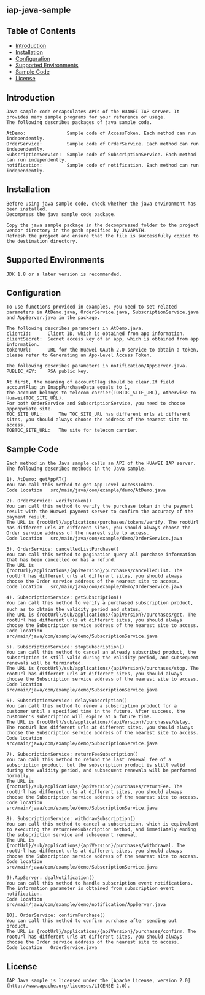 ## iap-java-sample


## Table of Contents

 * [Introduction](#introduction)
 * [Installation](#installation)
 * [Configuration ](#configuration )
 * [Supported Environments](#supported-environments)
 * [Sample Code](#sample-code)
 * [License](#license)
 
 
## Introduction
    Java sample code encapsulates APIs of the HUAWEI IAP server. It provides many sample programs for your reference or usage.
    The following describes packages of java sample code.
    
    AtDemo:               Sample code of AccessToken. Each method can run independently.
    OrderService:         Sample code of OrderService. Each method can run independently.
    SubscriptionService:  Sample code of SubscriptionService. Each method can run independently.
    notification:         Sample code of notification. Each method can run independently.

## Installation
    Before using java sample code, check whether the java environment has been installed. 
    Decompress the java sample code package.
    
    Copy the java sample package in the decompressed folder to the project vendor directory in the path specified by JAVAPATH.
    Refresh the project and ensure that the file is successfully copied to the destination directory.
    
## Supported Environments
	JDK 1.8 or a later version is recommended.    
    
## Configuration
    To use functions provided in examples, you need to set related parameters in AtDemo.java, OrderService.java, SubscriptionService.java and AppServer.java in the package.
    
    The following describes parameters in AtDemo.java.
    clientId:      Client ID, which is obtained from app information.
    clientSecret:  Secret access key of an app, which is obtained from app information.
    tokenUrl:      URL for the Huawei OAuth 2.0 service to obtain a token, please refer to Generating an App-Level Access Token.
    
    The following describes parameters in notification/AppServer.java.
    PUBLIC_KEY:    RSA public key.
    
    At first, the meaning of accountFlag should be clear.If field accountFlag in InappPurchaseData equals to 1, 
    the account belongs to telecom carrier(TOBTOC_SITE_URL), otherwise to Huawei(TOC_SITE_URL).  
    For both OrderService and SubscriptionService, you need to choose appropriate site.
    TOC_SITE_URL:      The TOC_SITE_URL has different urls at different sites, you should always choose the address of the nearest site to access.
    TOBTOC_SITE_URL:   The site for telecom carrier.

## Sample Code
    Each method in the Java sample calls an API of the HUAWEI IAP server.
    The following describes methods in the Java sample.
    
    1). AtDemo: getAppAT()
    You can call this method to get App Level AccessToken.
    Code location   src/main/java/com/example/demo/AtDemo.java
    
    2). OrderService: verifyToken()
    You can call this method to verify the purchase token in the payment result with the Huawei payment server to confirm the accuracy of the payment result.
    The URL is {rootUrl}/applications/purchases/tokens/verify. The rootUrl has different urls at different sites, you should always choose the Order service address of the nearest site to access.
    Code location   src/main/java/com/example/demo/OrderService.java
    
    3). OrderService: cancelledListPurchase()
    You can call this method to pagination query all purchase information that has been cancelled or has a refund.
    The URL is {rootUrl}/applications/{apiVersion}/purchases/cancelledList. The rootUrl has different urls at different sites, you should always choose the Order service address of the nearest site to access.
    Code location   src/main/java/com/example/demo/OrderService.java
    
    4). SubscriptionService: getSubscription()
    You can call this method to verify a purchased subscription product, such as to obtain the validity period and status。
    The URL is {rootUrl}/sub/applications/{apiVersion}/purchases/get. The rootUrl has different urls at different sites, you should always choose the Subscription service address of the nearest site to access.
    Code location   src/main/java/com/example/demo/SubscriptionService.java
        
    5). SubscriptionService: stopSubscription()
    You can call this method to cancel an already subscribed product, the subscription is still valid during the validity period, and subsequent renewals will be terminated.
    The URL is {rootUrl}/sub/applications/{apiVersion}/purchases/stop. The rootUrl has different urls at different sites, you should always choose the Subscription service address of the nearest site to access.
    Code location   src/main/java/com/example/demo/SubscriptionService.java
    
    6). SubscriptionService: delaySubscription()
    You can call this method to renew a subscription product for a customer until a specified time in the future. After success, the customer's subscription will expire at a future time.
    The URL is {rootUrl}/sub/applications/{apiVersion}/purchases/delay. The rootUrl has different urls at different sites, you should always choose the Subscription service address of the nearest site to access.
    Code location   src/main/java/com/example/demo/SubscriptionService.java
    
    7). SubscriptionService: returnFeeSubscription()
    You can call this method to refund the last renewal fee of a subscription product, but the subscription product is still valid during the validity period, and subsequent renewals will be performed normally.
    The URL is {rootUrl}/sub/applications/{apiVersion}/purchases/returnFee. The rootUrl has different urls at different sites, you should always choose the Subscription service address of the nearest site to access.
    Code location   src/main/java/com/example/demo/SubscriptionService.java
    
    8). SubscriptionService: withdrawSubscription()
    You can call this method to cancel a subscription, which is equivalent to executing the returnFeeSubscription method, and immediately ending the subscription service and subsequent renewal.
    The URL is {rootUrl}/sub/applications/{apiVersion}/purchases/withdrawal. The rootUrl has different urls at different sites, you should always choose the Subscription service address of the nearest site to access.
    Code location   src/main/java/com/example/demo/SubscriptionService.java
    
    9).AppServer: dealNotification()
    You can call this method to handle subscription event notifications.
    The information parameter is obtained from subscription event notification.
    Code location   src/main/java/com/example/demo/notification/AppServer.java
    
    10). OrderService: confirmPurchase()
    You can call this method to confirm purchase after sending out product.
    The URL is {rootUrl}/applications/{apiVersion}/purchases/confirm. The rootUrl has different urls at different sites, you should always choose the Order service address of the nearest site to access.
    Code location   OrderService.java
    
##  License
    IAP Java sample is licensed under the [Apache License, version 2.0](http://www.apache.org/licenses/LICENSE-2.0).

